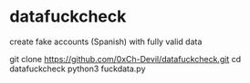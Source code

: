 # datafuckcheck
create fake accounts (Spanish) with fully valid data 

git clone https://github.com/0xCh-Devil/datafuckcheck.git
cd datafuckcheck
python3 fuckdata.py


